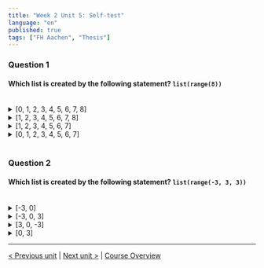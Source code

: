 ```yaml
---
title: "Week 2 Unit 5: Self-test"
language: "en"
published: true
tags: ["FH Aachen", "Thesis"]
---
```


### Question 1

#### Which list is created by the following statement? ```list(range(8))```

<br>

<details>
	<summary>[0, 1, 2, 3, 4, 5, 6, 7, 8]</summary>
	❌
</details>


<details>
	<summary>[1, 2, 3, 4, 5, 6, 7, 8]</summary>
	❌
</details>


<details>
	<summary>[1, 2, 3, 4, 5, 6, 7]</summary>
	❌
</details>


<details>
	<summary>[0, 1, 2, 3, 4, 5, 6, 7]</summary>
	✅
</details>

<br>

### Question 2

#### Which list is created by the following statement? ```list(range(-3, 3, 3))```

<br>


<details>
	<summary>[-3, 0] </summary>
	✅
</details>


<details>
	<summary>[-3, 0, 3] </summary>
	❌
</details>


<details>
	<summary>[3, 0, -3]</summary>
	❌
</details>


<details>
	<summary>[0, 3]</summary>
	❌
</details>

---

[< Previous unit](/teaching/python-mooc/week2_unit5_exercise) | [Next unit >](/teaching/python-mooc/week2_unit5_using_ranges) |
[Course Overview](/teaching/python-mooc)